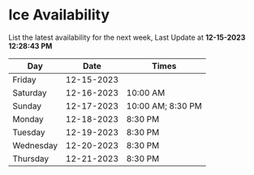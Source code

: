 # Ice Availability

List the latest availability for the next week, Last Update at **12-15-2023 12:28:43 PM**

| Day         | Date        | Times       |
| ----------- | ----------- | ----------- |
|Friday|12-15-2023||
|Saturday|12-16-2023|10:00 AM|
|Sunday|12-17-2023|10:00 AM; 8:30 PM|
|Monday|12-18-2023|8:30 PM|
|Tuesday|12-19-2023|8:30 PM|
|Wednesday|12-20-2023|8:30 PM|
|Thursday|12-21-2023|8:30 PM|
